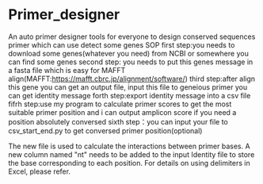 # Primer_designer
An auto primer designer tools for everyone to design conserved sequences primer which can use detect some genes
SOP
first step:you needs to download some genes(whatever you need) from NCBI or somewhere you can find some genes 
second step: you needs to put this genes message in a fasta file which is easy for MAFFT align(MAFFT:https://mafft.cbrc.jp/alignment/software/)
third step:after align this gene you can get an output file, input this file to geneious primer you can get identity message
forth step:export identity message into a csv file
fifrh step:use my program to calculate primer scores to get the most suitable primer position and i can output amplicon score if you need a position absolutely conversed
sixth step：you can input your file to csv_start_end.py to get conversed primer position(optional)


The new file is used to calculate the interactions between primer bases. A new column named "nt" needs to be added to the input Identity file to store the base corresponding to each position. For details on using delimiters in Excel, please refer.  
